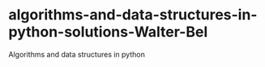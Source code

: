 # algorithms-and-data-structures-in-python-solutions-Walter-Bel
Algorithms and data structures in python
